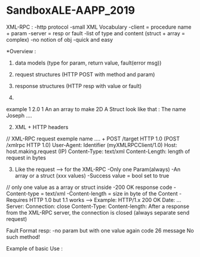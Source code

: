 # SandboxALE-AAPP_2019
XML-RPC :
-http protocol
-small XML Vocabulary
-client = procedure name + param
-server = resp or fault
-list of type and content (struct + array = complex)
-no notion of obj
-quick and easy

*Overview :
1. data models (type for param, return value, fault(error msg))
2. request structures (HTTP POST with method and param)
3. response structures (HTTP resp with value or fault)

1.
<value>
  <array>
    <data>
      <value><string> example </string></value>
      <value><int> 1 </int></value>
      <value><double> 2.0 </double></value>
      <value><boolean>1</boolean></value>
    </data>
  </array>
</value>
An an array to make 2D
A Struct look like that :
<value>
  <struct>
    <member>
      <name>The name</name>
      <value><string>Joseph</string></value>
    </member>
    <member>
      ....
    </member>
  </struct>
</value>

2. XML + HTTP headers
<?xml version="1.0"?> // XML-RPC request
<methodCall>
  <methodName>exemple name</methodName>
    <params>
      <param>
        ....
      </param>
    </params>
</methodCall>
+ POST /target HTTP 1.0 (POST /xmlrpc HTTP 1.0)
User-Agent: Identifier (myXMLRPCClient/1.0)
Host: host.making.request (IP)
Content-Type: text/xml
Content-Length: length of request in bytes

3. Like the request
--> for the XML-RPC
-Only one Param(always)
-An array or a struct (xxx values)
-Success value = bool set to true
<methodResponse>
  <params>
    <param>
      <value><int></int></value> // only one value as a array or struct inside
    </param>
  <params>
</methodResponse>
-200 OK response code
-Content-type = text/xml
-Content-length = size in byte of the Content
-Requires HTTP 1.0 but 1.1 works
--> Example:
HTTP/1.x 200 OK
Date: ...
Server:
Connection: close
Content-Type:
Content-length:
After a response from the XML-RPC server, the connection is closed (always separate send request)

Fault Format resp:
-no param but <fault></fault> with one value again
<value>
  <struct>
    <member>
      <name>code</name>
      <value><int>26</int></value>
    </member>
    <member>
      <name>message</name>
      <value><string>No such method!</string></value>
    </member>
  </struct>
</value>

Example of basic Use :
